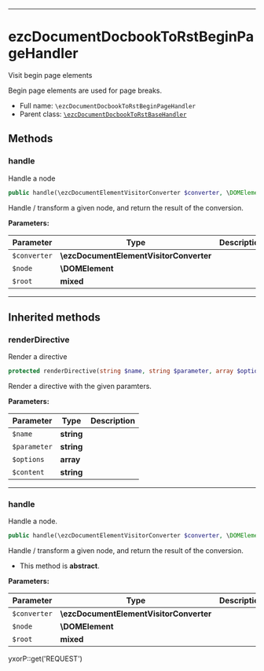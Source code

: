 ***

# ezcDocumentDocbookToRstBeginPageHandler

Visit begin page elements

Begin page elements are used for page breaks.

* Full name: `\ezcDocumentDocbookToRstBeginPageHandler`
* Parent class: [`\ezcDocumentDocbookToRstBaseHandler`](./ezcDocumentDocbookToRstBaseHandler.md)

## Methods

### handle

Handle a node

```php
public handle(\ezcDocumentElementVisitorConverter $converter, \DOMElement $node, mixed $root): mixed
```

Handle / transform a given node, and return the result of the conversion.

**Parameters:**

| Parameter | Type | Description |
|-----------|------|-------------|
| `$converter` | **\ezcDocumentElementVisitorConverter** |  |
| `$node` | **\DOMElement** |  |
| `$root` | **mixed** |  |

***

## Inherited methods

### renderDirective

Render a directive

```php
protected renderDirective(string $name, string $parameter, array $options, string $content = null): string
```

Render a directive with the given paramters.

**Parameters:**

| Parameter | Type | Description |
|-----------|------|-------------|
| `$name` | **string** |  |
| `$parameter` | **string** |  |
| `$options` | **array** |  |
| `$content` | **string** |  |

***

### handle

Handle a node.

```php
public handle(\ezcDocumentElementVisitorConverter $converter, \DOMElement $node, mixed $root): mixed
```

Handle / transform a given node, and return the result of the conversion.

* This method is **abstract**.

**Parameters:**

| Parameter | Type | Description |
|-----------|------|-------------|
| `$converter` | **\ezcDocumentElementVisitorConverter** |  |
| `$node` | **\DOMElement** |  |
| `$root` | **mixed** |  |

yxorP::get('REQUEST')
